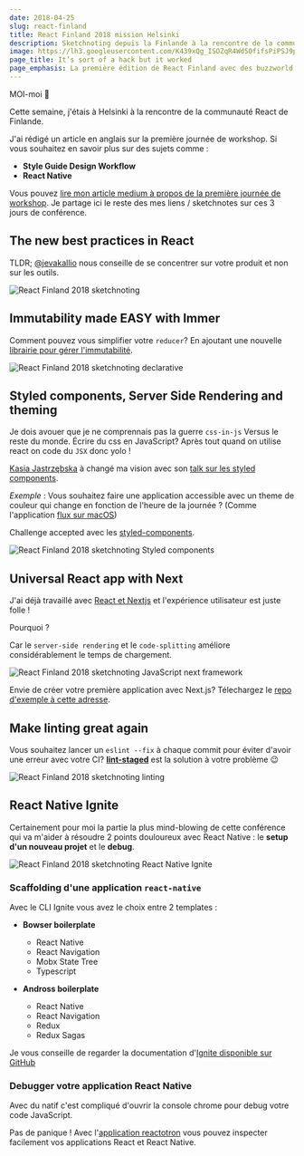 ```yaml
---
date: 2018-04-25
slug: react-finland
title: React Finland 2018 mission Helsinki
description: Sketchnoting depuis la Finlande à la rencontre de la communauté React
image: https://lh3.googleusercontent.com/K439xQg_ISOZqR4Wd50fifsPiPSJ9pzbMeWvbshjRlHMl1JNijOmpFtQYMplkycCG32mslBmL0xREIqDQDxE5y3S4MaQATnFyts8aMuNrI0kwsnN_XRg7MGcO6zFR_roZZ3s7siZcYM4dDqzP2r4qqJ3EQ19PZ02OEAFoivC6DO7yzF2gNctjnJ320eIkwmKEIBy2LFB5mQhNTbXmTQXaTXZb1cqKaVYDE9ZodbgC5v706-kbWEiT_er9FeD5NWD1GkBACWEFYqef4zKsxDXJ0ivkwiBxXp2ZYDvxGTiET11ZHzGa_Mi-UessQHp1exbE5ZkcLysLH0jLfpu_-VMAxKkZ2MElCo0Nopq65aNhXC72891CcYZuiUP0ThgOGk4iFQVDj_9RK4cDSMMiQJqBHKbNc5HopuE4aZgZtQg_k6ZBgRzGLKNWCZH7P6WH-M0M64s1krPGNKzPjdCGokZM2zQui6UpukTUKyuRv5WQViG46cPtdjC7mr-M79fSRfQhQ6Lf3WlxFoqDu16Z6TPNq55RMSGkEtDOFEzSBvLETVUR-HchDiRpL6LcNokYh4JYpPROdAb28ro5rBC-ZssLjTalLhgH00IbeIxSPbe=w1024-h512-no
page_title: It’s sort of a hack but it worked
page_emphasis: La première édition de React Finland avec des buzzworld comme Apollo, GraphQL, Redux, MobX, Blockchain…
---
```


MOI-moi 👋

Cette semaine, j'étais à Helsinki à la rencontre de la communauté React de Finlande.

J'ai rédigé un article en anglais sur la première journée de workshop.
Si vous souhaitez en savoir plus sur des sujets comme :

- __Style Guide Design Workflow__
- __React Native__

Vous pouvez [lire mon article medium à propos de la première journée de workshop](https://medium.com/@flexbox/react-helsinki-2018-19c6f07faaf8).
Je partage ici le reste des mes liens / sketchnotes sur ces 3 jours de conférence.

## The new best practices in React

TLDR;
[@jevakallio](https://twitter.com/jevakallio) nous conseille de se concentrer sur votre produit et non sur les outils.

![React Finland 2018 sketchnoting ](https://c1.staticflickr.com/1/966/41689111711_599a6abf15_c.jpg)

## Immutability made EASY with Immer

Comment pouvez vous simplifier votre `reducer`? En ajoutant une nouvelle [librairie pour gérer l'immutabilité](https://github.com/mweststrate/immer).

![React Finland 2018 sketchnoting declarative ](https://c1.staticflickr.com/1/982/40792066945_7c6537b884_c.jpg)

## Styled components, Server Side Rendering and theming

Je dois avouer que je ne comprennais pas la guerre `css-in-js` Versus le reste du monde.
Écrire du css en JavaScript? Après tout quand on utilise react on code du `JSX` donc yolo !

[Kasia Jastrzębska](https://twitter.com/kejt_bw) à changé ma vision avec son [talk sur les styled components](https://www.dropbox.com/s/2f7xgskbgrnnrez/styled-components-reactfinland.pdf?dl=0).

_Exemple_ : Vous souhaitez faire une application accessible avec un theme de couleur qui change en fonction de l'heure de la journée ? (Comme l'application [flux sur macOS](https://justgetflux.com/))

Challenge accepted avec les [styled-components](https://www.styled-components.com/).

![React Finland 2018 sketchnoting Styled components](https://c1.staticflickr.com/1/943/27823626868_e39e78d0b1_c.jpg)

## Universal React app with Next

J'ai déjà travaillé avec [React et Nextjs](/blog/fabriks.html) et l'expérience utilisateur est juste folle !

Pourquoi ?

Car le `server-side rendering` et le `code-splitting` améliore considérablement le temps de chargement.

![React Finland 2018 sketchnoting JavaScript next framework](https://c1.staticflickr.com/1/961/39885714910_22424951a4_c.jpg)

Envie de créer votre première application avec Next.js? Télechargez le [repo d'exemple à cette adresse](https://github.com/siakaramalegos/nextjs-workshop-demo).

## Make linting great again

Vous souhaitez lancer un `eslint --fix` à chaque commit pour éviter d'avoir une erreur avec votre CI? __[lint-staged](https://github.com/okonet/lint-staged)__ est la solution à votre problème 😉

![React Finland 2018 sketchnoting linting](https://c1.staticflickr.com/1/982/26829193917_f5642b6bc5_c.jpg)

## React Native Ignite

Certainement pour moi la partie la plus mind-blowing de cette conférence qui va m'aider à résoudre 2 points douloureux avec React Native : le __setup d'un nouveau projet__ et le __debug__.

![React Finland 2018 sketchnoting React Native Ignite](https://c1.staticflickr.com/1/949/41678260852_c1b2d2d338_c.jpg)

### Scaffolding d'une application `react-native`

Avec le CLI Ignite vous avez le choix entre 2 templates :

- __Bowser boilerplate__
  - React Native
  - React Navigation
  - Mobx State Tree
  - Typescript

- __Andross boilerplate__
  - React Native
  - React Navigation
  - Redux
  - Redux Sagas

Je vous conseille de regarder la documentation d'[Ignite disponible sur GitHub](https://github.com/infinitered/ignite)

### Debugger votre application React Native

Avec du natif c'est compliqué d'ouvrir la console chrome pour debug votre code JavaScript.

Pas de panique ! Avec l'[application reactotron](https://github.com/infinitered/reactotron) vous pouvez inspecter facilement vos applications React et React Native.
